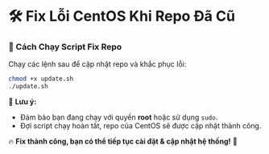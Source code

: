# 🛠 Fix Lỗi CentOS Khi Repo Đã Cũ

### 🔧 Cách Chạy Script Fix Repo  
Chạy các lệnh sau để cập nhật repo và khắc phục lỗi:  

```sh
chmod +x update.sh
./update.sh
```

📌 **Lưu ý:**  
- Đảm bảo bạn đang chạy với quyền **root** hoặc sử dụng `sudo`.  
- Đợi script chạy hoàn tất, repo của CentOS sẽ được cập nhật thành công.  

🔥 **Fix thành công, bạn có thể tiếp tục cài đặt & cập nhật hệ thống!** 🚀
